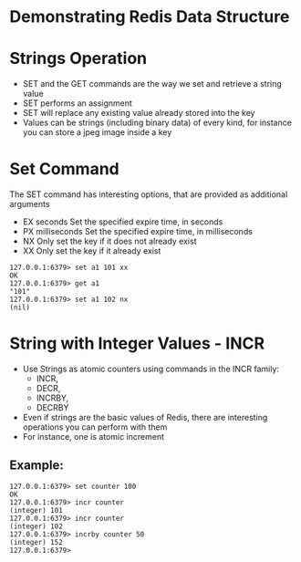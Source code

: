 # Demonstrating Redis Data Structure

# Strings Operation 

- SET and the GET commands are the way we set and retrieve a string value
- SET performs an assignment
- SET will replace any existing value already stored into the key
- Values can be strings (including binary data) of every kind, for instance you can store a jpeg image inside a key


# Set Command

The SET command has interesting options, that are provided as additional arguments

- EX seconds 
  Set the specified expire time, in seconds
- PX milliseconds 
  Set the specified expire time, in milliseconds
- NX 
  Only set the key if it does not already exist
- XX 
  Only set the key if it already exist

```
127.0.0.1:6379> set a1 101 xx
OK
127.0.0.1:6379> get a1
"101"
127.0.0.1:6379> set a1 102 nx
(nil)

```


# String with Integer Values - INCR


- Use Strings as atomic counters using commands in the INCR family: 
    - INCR, 
    - DECR, 
    - INCRBY, 
    - DECRBY
- Even if strings are the basic values of Redis, there are interesting operations you can perform with them 
- For instance, one is atomic increment

## Example:

```
127.0.0.1:6379> set counter 100
OK
127.0.0.1:6379> incr counter
(integer) 101
127.0.0.1:6379> incr counter
(integer) 102
127.0.0.1:6379> incrby counter 50
(integer) 152
127.0.0.1:6379>
```
